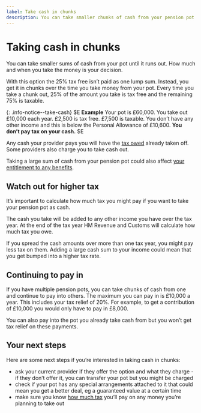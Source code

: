 ```yaml
---
label: Take cash in chunks
description: You can take smaller chunks of cash from your pension pot until it runs out.
---
```


<div class="circle circle--m circle--take-cash"></div>

# Taking cash in chunks

You can take smaller sums of cash from your pot until it runs out. How much and when you take the money is your decision.

With this option the 25% tax free isn’t paid as one lump sum. Instead, you get it in chunks over the time you take money from your pot. Every time you take a chunk out, 25% of the amount you take is tax free and the remaining 75% is taxable.


{: .info-notice--take-cash}
$E
**Example**
Your pot is £60,000.
You take out £10,000 each year.
£2,500 is tax free.
£7,500 is taxable.
You don’t have any other income and this is below the Personal Allowance of £10,600.
**You don’t pay tax on your cash.**
$E

Any cash your provider pays you will have the [tax owed](/tax) already taken off. Some providers also charge you to take cash out.

Taking a large sum of cash from your pension pot could also affect [your entitlement to any benefits](/benefits).

## Watch out for higher tax

It’s important to calculate how much tax you might pay if you want to take your pension pot as cash.

The cash you take will be added to any other income you have over the tax year.  At the end of the tax year HM Revenue and Customs will calculate how much tax you owe.

If you spread the cash amounts over more than one tax year, you might pay less tax on them. Adding a large cash sum to your income could mean that you get bumped into a higher tax rate.

## Continuing to pay in

If you have multiple pension pots, you can take chunks of cash from one and continue to pay into others. The maximum you can pay in is £10,000 a year. This includes your tax relief of 20%. For example, to get a contribution of £10,000 you would only have to pay in £8,000.

You can also pay into the pot you already take cash from but you won’t get tax relief on these payments.

## Your next steps

Here are some next steps if you’re interested in taking cash in chunks:

- ask your current provider if they offer the option and what they charge - if they don’t offer it, you can transfer your pot but you might be charged
- check if your pot has any special arrangements attached to it that could mean you get a better deal, eg a guaranteed value at a certain time
- make sure you know [how much tax](/tax) you’ll pay on any money you’re planning to take out
